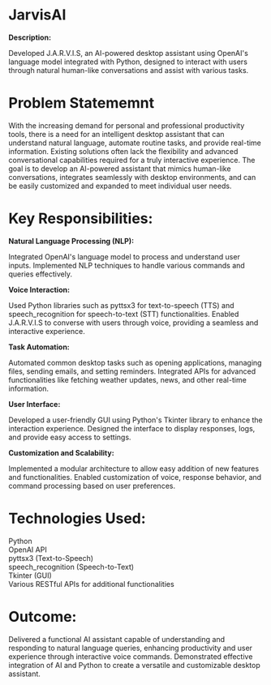 # JarvisAI

**Description:**

Developed J.A.R.V.I.S, an AI-powered desktop assistant using OpenAI's language model integrated with Python, designed to interact with users through natural human-like conversations and assist with various tasks.

# Problem Statememnt

With the increasing demand for personal and professional productivity tools, there is a need for an intelligent desktop assistant that can understand natural language, automate routine tasks, and provide real-time information. Existing solutions often lack the flexibility and advanced conversational capabilities required for a truly interactive experience. The goal is to develop an AI-powered assistant that mimics human-like conversations, integrates seamlessly with desktop environments, and can be easily customized and expanded to meet individual user needs.

# Key Responsibilities:

**Natural Language Processing (NLP):**

Integrated OpenAI's language model to process and understand user inputs.
Implemented NLP techniques to handle various commands and queries effectively.

**Voice Interaction:**

Used Python libraries such as pyttsx3 for text-to-speech (TTS) and speech_recognition for speech-to-text (STT) functionalities.
Enabled J.A.R.V.I.S to converse with users through voice, providing a seamless and interactive experience.

**Task Automation:**

Automated common desktop tasks such as opening applications, managing files, sending emails, and setting reminders.
Integrated APIs for advanced functionalities like fetching weather updates, news, and other real-time information.

**User Interface:**

Developed a user-friendly GUI using Python's Tkinter library to enhance the interaction experience.
Designed the interface to display responses, logs, and provide easy access to settings.

**Customization and Scalability:**

Implemented a modular architecture to allow easy addition of new features and functionalities.
Enabled customization of voice, response behavior, and command processing based on user preferences.

# Technologies Used:

Python  
OpenAI API   
pyttsx3 (Text-to-Speech)   
speech_recognition (Speech-to-Text)    
Tkinter (GUI)   
Various RESTful APIs for additional functionalities

# Outcome:

Delivered a functional AI assistant capable of understanding and responding to natural language queries, enhancing productivity and user experience through interactive voice commands.
Demonstrated effective integration of AI and Python to create a versatile and customizable desktop assistant.
